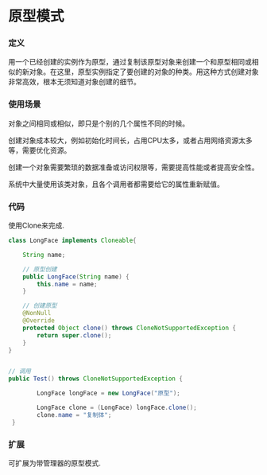 # 原型模式

### 定义

用一个已经创建的实例作为原型，通过复制该原型对象来创建一个和原型相同或相似的新对象。在这里，原型实例指定了要创建的对象的种类。用这种方式创建对象非常高效，根本无须知道对象创建的细节。

### 使用场景

对象之间相同或相似，即只是个别的几个属性不同的时候。

创建对象成本较大，例如初始化时间长，占用CPU太多，或者占用网络资源太多等，需要优化资源。

创建一个对象需要繁琐的数据准备或访问权限等，需要提高性能或者提高安全性。

系统中大量使用该类对象，且各个调用者都需要给它的属性重新赋值。

### 代码

使用Clone来完成.

```java
class LongFace implements Cloneable{

    String name;

    // 原型创建
    public LongFace(String name) {
        this.name = name;
    }

    // 创建原型
    @NonNull
    @Override
    protected Object clone() throws CloneNotSupportedException {
        return super.clone();
    }
} 


// 调用
public Test() throws CloneNotSupportedException {

        LongFace longFace = new LongFace("原型");

        LongFace clone = (LongFace) longFace.clone();
        clone.name = "复制体";
 }
```

### 扩展

可扩展为带管理器的原型模式.